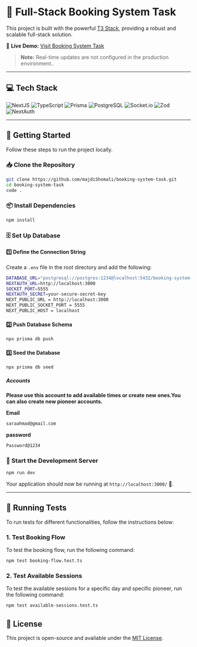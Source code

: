# 🚀 Full-Stack Booking System Task

This project is built with the powerful [T3 Stack](https://create.t3.gg/), providing a robust and scalable full-stack solution.

🔗 **Live Demo:** [Visit Booking System Task](https://booking-system-task.vercel.app/)
> **Note:** Real-time updates are not configured in the production environment..

---

## 💻 Tech Stack

![NextJS](https://img.shields.io/badge/Next.js-000000?style=for-the-badge&logo=nextdotjs&logoColor=white)
![TypeScript](https://img.shields.io/badge/TypeScript-3178C6?style=for-the-badge&logo=typescript&logoColor=white)
![Prisma](https://img.shields.io/badge/Prisma-3982CE?style=for-the-badge&logo=Prisma&logoColor=white)
![PostgreSQL](https://img.shields.io/badge/PostgreSQL-4169e1?style=for-the-badge&logo=postgresql&logoColor=white)
![Socket.io](https://img.shields.io/badge/Socket.io-010101?style=for-the-badge&logo=Socket.io&logoColor=white)
![Zod](https://img.shields.io/badge/Zod-3E67B1?style=for-the-badge&logo=zod&logoColor=white)
![NextAuth](https://img.shields.io/badge/NextAuth-red?style=for-the-badge)

---

## 🚀 Getting Started

Follow these steps to run the project locally.

### 📥 Clone the Repository

```sh
git clone https://github.com/majdiShomali/booking-system-task.git
cd booking-system-task
code .
```

### 📦 Install Dependencies

```sh
npm install
```

### 🗄️ Set Up Database

#### 1️⃣ Define the Connection String

Create a `.env` file in the root directory and add the following:

```sh
DATABASE_URL="postgresql://postgres:1234@localhost:5432/booking-system-task"
NEXTAUTH_URL=http://localhost:3000
SOCKET_PORT=5555
NEXTAUTH_SECRET=your-secure-secret-key
NEXT_PUBLIC_URL = http://localhost:3000
NEXT_PUBLIC_SOCKET_PORT = 5555
NEXT_PUBLIC_HOST = localhost
```

#### 2️⃣ Push Database Schema

```sh
npx prisma db push
```

#### 3️⃣ Seed the Database

```sh
npx prisma db seed
```
##### Accounts
**Please use this account to add available times or create new ones.You can also create new pioneer accounts.** 

**Email**
```sh
saraahmad@gmail.com
```
**password**
```sh
Password@1234
```


### 🚀 Start the Development Server

```sh
npm run dev
```

Your application should now be running at `http://localhost:3000/` 🎉.

---


## 🧪 Running Tests

To run tests for different functionalities, follow the instructions below:

### 1. Test Booking Flow
To test the booking flow, run the following command:

```sh
npm test booking-flow.test.ts
```
### 2. Test Available Sessions
To test the available sessions for a specific day and specific pioneer, run the following command:
```sh
npm test available-sessions.test.ts
```


## 📜 License

This project is open-source and available under the [MIT License](LICENSE).


